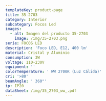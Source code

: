 ```yaml
---
templateKey: product-page
title: 35-2703
category: Interior
subcategory: Focos Led
images:
  - alt: Imagen del producto 35-2703
    image: /img/35-2703.png
serie: FOCOS LED
description: 'Foco LED, E12, 400 lm'
material: Cristal y Aluminio
consumption: 3W
voltage: 110-230V
equipment: ''
colorTemperature: ' WW 2700K (Luz Cálida)'
cri: '>80'
beamAngle: ' 360°'
ip: IP20
dataSheet: /img/35_2703_ww_.pdf
---
```


